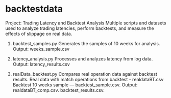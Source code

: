 # backtestdata
Project: Trading Latency and Backtest Analysis
Multiple scripts and datasets used to analyze trading latencies, perform backtests, and measure the effects of slippage on real data.

1. backtest_samples.py
Generates the samples of 10 weeks for analysis.
Output: weeks_sample.csv

2. latency_analysis.py
Processes and analyzes latency from log data.
Output: latency_results.csv

3. realData_backtest.py
Compares real operation data against backtest results.
Real data with match operations from backtest - realdataBT.csv
Backtest 10 weeks sample — backtest_sample.csv.
Output:
realdataBT_comp.csv.
backtest_results.csv.
